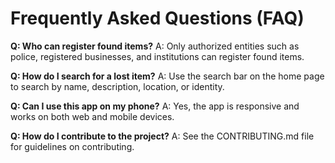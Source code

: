 # Frequently Asked Questions (FAQ)

**Q: Who can register found items?**
A: Only authorized entities such as police, registered businesses, and institutions can register found items.

**Q: How do I search for a lost item?**
A: Use the search bar on the home page to search by name, description, location, or identity.

**Q: Can I use this app on my phone?**
A: Yes, the app is responsive and works on both web and mobile devices.

**Q: How do I contribute to the project?**
A: See the CONTRIBUTING.md file for guidelines on contributing. 